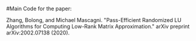 #Main Code for the paper: 

Zhang, Bolong, and Michael Mascagni. "Pass-Efficient Randomized LU Algorithms for Computing Low-Rank Matrix Approximation." arXiv preprint arXiv:2002.07138 (2020).
